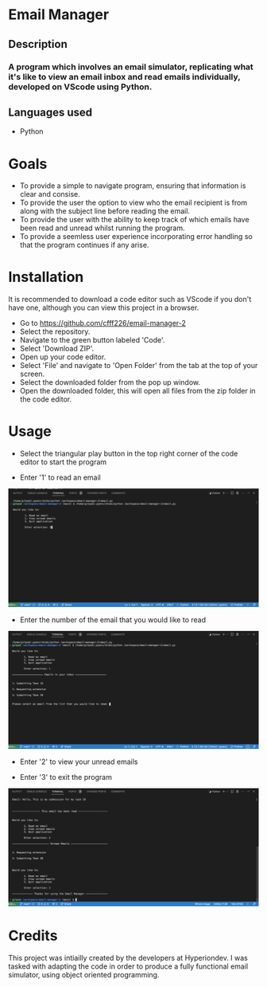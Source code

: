 # Email Manager

## Description
### A program which involves an email simulator, replicating what it's like to view an email inbox and read emails individually, developed on VScode using Python.

## Languages used
* Python

# Goals
* To provide a simple to navigate program, ensuring that information is clear and consise.
* To provide the user the option to view who the email recipient is from along with the subject line before reading the email.
* To provide the user with the ability to keep track of which emails have been read and unread whilst running the program.
* To provide a seemless user experience incorporating error handling so that the program continues if any arise.

# Installation
It is recommended to download a code editor such as VScode if you don't have one, although you can view this project in a browser.
* Go to https://github.com/cfff226/email-manager-2
* Select the repository.
* Navigate to the green button labeled 'Code'.
* Select 'Download ZIP'.
* Open up your code editor.
* Select 'File' and navigate to 'Open Folder' from the tab at the top of your screen.
* Select the downloaded folder from the pop up window.
* Open the downloaded folder, this will open all files from the zip folder in the code editor.

# Usage
* Select the triangular play button in the top right corner of the code editor to start the program

* Enter '1' to read an email

![MAIN MENU!](email.png/main-menu.png)


* Enter the number of the email that you would like to read

![DISPLAY EMAILS!](email.png/display-emails.png)


* Enter '2' to view your unread emails

* Enter '3' to exit the program

![VIEW UNREAD!](email.png/view-unread.png)

# Credits
This project was intiailly created by the developers at Hyperiondev. I was tasked with adapting the code in order to produce a fully functional email simulator, using object oriented programming.